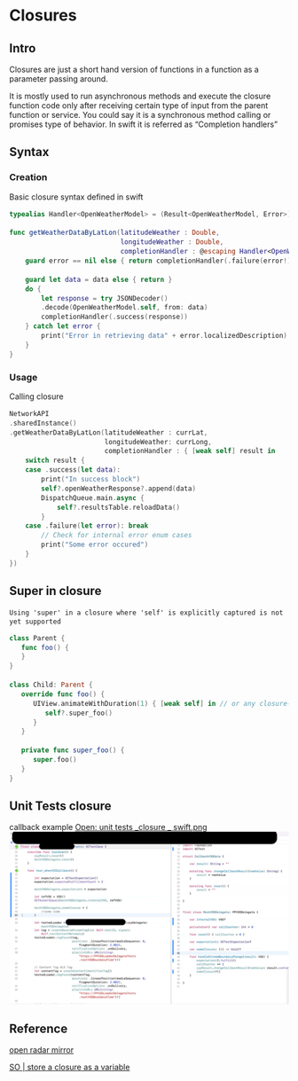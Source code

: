 # Closures

## Intro

Closures are just a short hand version of functions in a function as a parameter passing around.


It is mostly used to run asynchronous methods and execute the closure function code only after receiving certain type of input from the parent function or service. You could say it is a synchronous method calling or promises type of behavior. In swift it is referred as “Completion handlers”


## Syntax

### Creation

Basic closure syntax defined in swift
```swift
typealias Handler<OpenWeatherModel> = (Result<OpenWeatherModel, Error>) -> Void

func getWeatherDataByLatLon(latitudeWeather : Double,
							longitudeWeather : Double,
							completionHandler : @escaping Handler<OpenWeatherModel>) {
	guard error == nil else { return completionHandler(.failure(error!)) }
	
	guard let data = data else { return }
	do {
		let response = try JSONDecoder()
		.decode(OpenWeatherModel.self, from: data)
		completionHandler(.success(response))
	} catch let error {
		print("Error in retrieving data" + error.localizedDescription)
	}
}

```

### Usage

Calling closure

```swift
NetworkAPI
.sharedInstance()
.getWeatherDataByLatLon(latitudeWeather : currLat,
						longitudeWeather: currLong,
						completionHandler : { [weak self] result in        
	switch result {
	case .success(let data):
		print("In success block")
		self?.openWeatherResponse?.append(data)
		DispatchQueue.main.async {
			self?.resultsTable.reloadData()
		}
	case .failure(let error): break
		// Check for internal error enum cases
		print("Some error occured")
	} 
})

```

## Super in closure

```error
Using 'super' in a closure where 'self' is explicitly captured is not yet supported
```

```swift
class Parent {
   func foo() {
   }
}

class Child: Parent {
   override func foo() {
      UIView.animateWithDuration(1) { [weak self] in // or any closure-producing context
         self?.super_foo()
      }
   }

   private func super_foo() {
      super.foo()
   }
}
```

## Unit Tests closure

callback example
[Open: unit tests _closure _ swift.png](../../assets/7d97352a88ec99bcc2d7a56b28c8ae68_MD5.png)
![](../../assets/7d97352a88ec99bcc2d7a56b28c8ae68_MD5.png)

## Reference

[open radar mirror](https://github.com/lionheart/openradar-mirror/issues/6765)

[SO | store a closure as a variable](https://stackoverflow.com/questions/24603559/store-a-closure-as-a-variable-in-swift)
